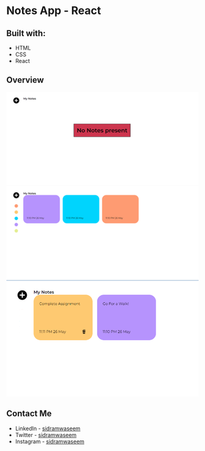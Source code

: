 # Notes App - React

## Built with:
- HTML
- CSS
- React

## Overview

![screenshot](https://github.com/sidramwaseem/Notes-App-/blob/main/preview/screenshot1.png?raw=true)
![screenshot](https://github.com/sidramwaseem/Notes-App-/blob/main/preview/screenshot2.png?raw=true)
![screenshot](https://github.com/sidramwaseem/Notes-App-/blob/main/preview/screenshot3.png?raw=true)

## Contact Me
- LinkedIn - [sidramwaseem](https://www.linkedin.com/in/sidramwaseem/)
- Twitter - [sidramwaseem](https://www.twitter.com/sidramwaseem)
- Instagram - [sidramwaseem](https://www.instagram.com/sidramwaseem)

